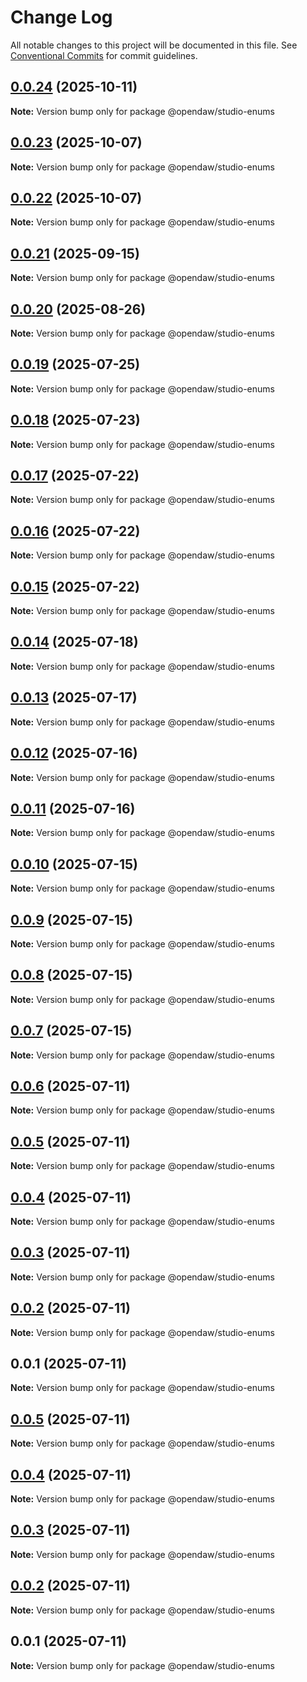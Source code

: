 # Change Log

All notable changes to this project will be documented in this file.
See [Conventional Commits](https://conventionalcommits.org) for commit guidelines.

## [0.0.24](https://github.com/andremichelle/openDAW/compare/@opendaw/studio-enums@0.0.23...@opendaw/studio-enums@0.0.24) (2025-10-11)

**Note:** Version bump only for package @opendaw/studio-enums

## [0.0.23](https://github.com/andremichelle/openDAW/compare/@opendaw/studio-enums@0.0.22...@opendaw/studio-enums@0.0.23) (2025-10-07)

**Note:** Version bump only for package @opendaw/studio-enums

## [0.0.22](https://github.com/andremichelle/openDAW/compare/@opendaw/studio-enums@0.0.21...@opendaw/studio-enums@0.0.22) (2025-10-07)

**Note:** Version bump only for package @opendaw/studio-enums

## [0.0.21](https://github.com/andremichelle/openDAW/compare/@opendaw/studio-enums@0.0.20...@opendaw/studio-enums@0.0.21) (2025-09-15)

**Note:** Version bump only for package @opendaw/studio-enums

## [0.0.20](https://github.com/andremichelle/openDAW/compare/@opendaw/studio-enums@0.0.19...@opendaw/studio-enums@0.0.20) (2025-08-26)

**Note:** Version bump only for package @opendaw/studio-enums

## [0.0.19](https://github.com/andremichelle/openDAW/compare/@opendaw/studio-enums@0.0.18...@opendaw/studio-enums@0.0.19) (2025-07-25)

**Note:** Version bump only for package @opendaw/studio-enums

## [0.0.18](https://github.com/andremichelle/openDAW/compare/@opendaw/studio-enums@0.0.17...@opendaw/studio-enums@0.0.18) (2025-07-23)

**Note:** Version bump only for package @opendaw/studio-enums

## [0.0.17](https://github.com/andremichelle/openDAW/compare/@opendaw/studio-enums@0.0.16...@opendaw/studio-enums@0.0.17) (2025-07-22)

**Note:** Version bump only for package @opendaw/studio-enums

## [0.0.16](https://github.com/andremichelle/openDAW/compare/@opendaw/studio-enums@0.0.15...@opendaw/studio-enums@0.0.16) (2025-07-22)

**Note:** Version bump only for package @opendaw/studio-enums

## [0.0.15](https://github.com/andremichelle/openDAW/compare/@opendaw/studio-enums@0.0.14...@opendaw/studio-enums@0.0.15) (2025-07-22)

**Note:** Version bump only for package @opendaw/studio-enums

## [0.0.14](https://github.com/andremichelle/openDAW/compare/@opendaw/studio-enums@0.0.13...@opendaw/studio-enums@0.0.14) (2025-07-18)

**Note:** Version bump only for package @opendaw/studio-enums

## [0.0.13](https://github.com/andremichelle/openDAW/compare/@opendaw/studio-enums@0.0.12...@opendaw/studio-enums@0.0.13) (2025-07-17)

**Note:** Version bump only for package @opendaw/studio-enums

## [0.0.12](https://github.com/andremichelle/openDAW/compare/@opendaw/studio-enums@0.0.11...@opendaw/studio-enums@0.0.12) (2025-07-16)

**Note:** Version bump only for package @opendaw/studio-enums

## [0.0.11](https://github.com/andremichelle/openDAW/compare/@opendaw/studio-enums@0.0.10...@opendaw/studio-enums@0.0.11) (2025-07-16)

**Note:** Version bump only for package @opendaw/studio-enums

## [0.0.10](https://github.com/andremichelle/openDAW/compare/@opendaw/studio-enums@0.0.9...@opendaw/studio-enums@0.0.10) (2025-07-15)

**Note:** Version bump only for package @opendaw/studio-enums

## [0.0.9](https://github.com/andremichelle/openDAW/compare/@opendaw/studio-enums@0.0.8...@opendaw/studio-enums@0.0.9) (2025-07-15)

**Note:** Version bump only for package @opendaw/studio-enums

## [0.0.8](https://github.com/andremichelle/openDAW/compare/@opendaw/studio-enums@0.0.7...@opendaw/studio-enums@0.0.8) (2025-07-15)

**Note:** Version bump only for package @opendaw/studio-enums

## [0.0.7](https://github.com/andremichelle/openDAW/compare/@opendaw/studio-enums@0.0.6...@opendaw/studio-enums@0.0.7) (2025-07-15)

**Note:** Version bump only for package @opendaw/studio-enums

## [0.0.6](https://github.com/andremichelle/openDAW/compare/@opendaw/studio-enums@0.0.5...@opendaw/studio-enums@0.0.6) (2025-07-11)

**Note:** Version bump only for package @opendaw/studio-enums

## [0.0.5](https://github.com/andremichelle/openDAW/compare/@opendaw/studio-enums@0.0.4...@opendaw/studio-enums@0.0.5) (2025-07-11)

**Note:** Version bump only for package @opendaw/studio-enums

## [0.0.4](https://github.com/andremichelle/openDAW/compare/@opendaw/studio-enums@0.0.3...@opendaw/studio-enums@0.0.4) (2025-07-11)

**Note:** Version bump only for package @opendaw/studio-enums

## [0.0.3](https://github.com/andremichelle/openDAW/compare/@opendaw/studio-enums@0.0.2...@opendaw/studio-enums@0.0.3) (2025-07-11)

**Note:** Version bump only for package @opendaw/studio-enums

## [0.0.2](https://github.com/andremichelle/openDAW/compare/@opendaw/studio-enums@0.0.1...@opendaw/studio-enums@0.0.2) (2025-07-11)

**Note:** Version bump only for package @opendaw/studio-enums

## 0.0.1 (2025-07-11)

**Note:** Version bump only for package @opendaw/studio-enums

## [0.0.5](https://github.com/andremichelle/opendaw-turbo/compare/@opendaw/studio-enums@0.0.4...@opendaw/studio-enums@0.0.5) (2025-07-11)

**Note:** Version bump only for package @opendaw/studio-enums

## [0.0.4](https://github.com/andremichelle/opendaw-turbo/compare/@opendaw/studio-enums@0.0.3...@opendaw/studio-enums@0.0.4) (2025-07-11)

**Note:** Version bump only for package @opendaw/studio-enums

## [0.0.3](https://github.com/andremichelle/opendaw-turbo/compare/@opendaw/studio-enums@0.0.2...@opendaw/studio-enums@0.0.3) (2025-07-11)

**Note:** Version bump only for package @opendaw/studio-enums

## [0.0.2](https://github.com/andremichelle/opendaw-turbo/compare/@opendaw/studio-enums@0.0.1...@opendaw/studio-enums@0.0.2) (2025-07-11)

**Note:** Version bump only for package @opendaw/studio-enums

## 0.0.1 (2025-07-11)

**Note:** Version bump only for package @opendaw/studio-enums
